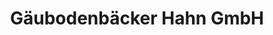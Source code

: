 ---
title: "Gäubodenbäcker Hahn GmbH"
url: /suenching/gaeubodenbaecker-hahn-gmbh/
shop: Bäckerei
---